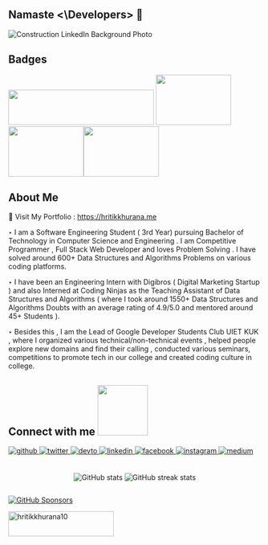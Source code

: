 
  
<h2><b> Namaste <\Developers> 🙏 </b></h2>
<p align='center'>
 

![Construction LinkedIn Background Photo](https://user-images.githubusercontent.com/56023805/216158651-cc0c5d2e-2bbc-4f05-9063-60dddf7d551a.png)

## Badges

<img height = "70px" width = "290px" src = "https://user-images.githubusercontent.com/56023805/216162706-63b1cdb9-b363-4cb3-83c1-eceac67ef5fa.png">
<img height = "100px" width = "150px" src = "https://user-images.githubusercontent.com/56023805/216162416-4dd57710-7505-4a0d-a1bc-b03f759b0386.png">
<img height = "100px" width = "150px" src = "https://user-images.githubusercontent.com/56023805/216162357-f032eb60-0ce6-4912-bd7a-d7477e95defb.png"><img height = "100px" width = "150px" src = "https://user-images.githubusercontent.com/56023805/216162345-e3f2b1c3-7148-4ab2-96f6-7c8168d4f12f.png">
  
## About Me

🚀 Visit My Portfolio : https://hritikkhurana.me

‣ I am a Software Engineering Student ( 3rd Year) pursuing Bachelor of Technology in Computer Science and Engineering . I am Competitive Programmer , Full Stack Web Developer and loves Problem Solving . I have solved around 600+ Data Structures and Algorithms Problems on various coding platforms.

‣ I have been an Engineering Intern with Digibros ( Digital Marketing Startup ) and also Interned at Coding Ninjas as the Teaching Assistant of Data Structures and Algorithms ( where I took around 1550+ Data Structures and Algorithms Doubts with an average rating of 4.9/5.0 and mentored around 45+ Students ).

‣ Besides this , I am the Lead of Google Developer Students Club UIET KUK , where I organized various technical/non-technical events , helped people explore new domains and find their calling , conducted various seminars, competitions to promote tech in our college and created coding culture in college.


  

## Connect with me   <img src='https://raw.githubusercontent.com/ShahriarShafin/ShahriarShafin/main/Assets/handshake.gif' width="100px">
<div align="left">
<a href="https://github.com/hritikkhurana10sm" target="_blank">
<img src=https://img.shields.io/badge/github-%2324292e.svg?&style=for-the-badge&logo=github&logoColor=white alt=github style="margin-bottom: 5px;" />
</a>
<a href="https://twitter.com/hritikkhurana2" target="_blank">
<img src=https://img.shields.io/badge/twitter-%2300acee.svg?&style=for-the-badge&logo=twitter&logoColor=white alt=twitter style="margin-bottom: 5px;" />
</a>
<a href="https://dev.to/hritikkhurana10sm" target="_blank">
<img src=https://img.shields.io/badge/dev.to-%2308090A.svg?&style=for-the-badge&logo=dev.to&logoColor=white alt=devto style="margin-bottom: 5px;" />
</a>
<a href="https://linkedin.com/in/hritik-khurana-8b3b32193" target="_blank">
<img src=https://img.shields.io/badge/linkedin-%231E77B5.svg?&style=for-the-badge&logo=linkedin&logoColor=white alt=linkedin style="margin-bottom: 5px;" />
</a>
<a href="https://m.facebook.com/100048310786618/" target="_blank">
<img src=https://img.shields.io/badge/facebook-%232E87FB.svg?&style=for-the-badge&logo=facebook&logoColor=white alt=facebook style="margin-bottom: 5px;" />
</a>
<a href="https://instagram.com/hey.hritikkhurana" target="_blank">
<img src=https://img.shields.io/badge/instagram-%23000000.svg?&style=for-the-badge&logo=instagram&logoColor=white alt=instagram style="margin-bottom: 5px;" />
</a>
<a href="https://medium.com/@hritikkhurana10sm" target="_blank">
<img src=https://img.shields.io/badge/medium-%23292929.svg?&style=for-the-badge&logo=medium&logoColor=white alt=medium style="margin-bottom: 5px;" />
</a>  
  
</div>  
  

<br/>  
  
 <div>
  </div![Construction LinkedIn Background Photo](https://user-images.githubusercontent.com/56023805/216158325-3103bce4-4aab-4ecb-a8e5-353b67fabd15.png)
![Construction LinkedIn Background Photo](https://user-images.githubusercontent.com/56023805/216158634-e5744a69-ec43-41ef-ac4c-dddcbe5543a6.png)
>

<div style = "display : flex; justify-content: center;">

![GitHub stats](https://github-readme-stats.vercel.app/api?username=hritikkhurana10sm&show_icons=true&count_private=true)   ![GitHub streak stats](https://github-readme-streak-stats.herokuapp.com/?user=hritikkhurana10sm)  

</div>

 [![GitHub Sponsors](https://img.shields.io/github/sponsors/CyrisXD?color=BF4B8A&logo=githubsponsors&style=for-the-badge&label=Sponsor%20on%20Github)](https://github.com/sponsors/CyrisXD) 
  <p style = "align : center;"><a href="https://www.buymeacoffee.com/hritikkhurana10"> <img align="center" src="https://cdn.buymeacoffee.com/buttons/v2/default-yellow.png" height="50" width="210" alt="hritikkhurana10" /></a></p>

